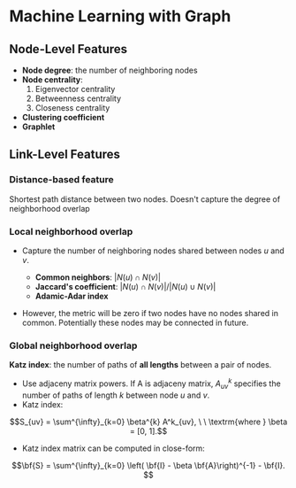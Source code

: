 # Machine Learning with Graph


## Node-Level Features

* **Node degree**: the number of neighboring nodes
* **Node centrality**: 
     1. Eigenvector centrality
     2. Betweenness centrality 
     3. Closeness centrality
* **Clustering coefficient** 
* **Graphlet**

## Link-Level Features

### Distance-based feature

Shortest path distance between two nodes. Doesn't capture the degree of neighborhood overlap

### Local neighborhood overlap

* Capture the number of neighboring nodes shared between nodes $u$ and $v$.
    * **Common neighbors**: $|N(u) \cap N(v)|$
    * **Jaccard's coefficient**: $|N(u) \cap N(v)|/|N(u) \cup N(v)|$
    * **Adamic-Adar index**

* However, the metric will be zero if two nodes have no nodes shared in common. Potentially these nodes may be connected in future.

### Global neighborhood overlap

**Katz index**: the number of paths of **all lengths** between a pair of nodes.
* Use adjaceny matrix powers. If A is adjaceny matrix, $A^k_{uv}$ specifies the number of paths of length $k$ between node $u$ and $v$.
* Katz index:

$$S_{uv} = \sum^{\infty}_{k=0} \beta^{k} A^k_{uv}, \ \ \textrm{where } \beta = [0, 1].$$ 

* Katz index matrix can be computed in close-form:

$$\bf{S} = \sum^{\infty}_{k=0} \left( \bf{I} - \beta \bf{A}\right)^{-1} - \bf{I}. $$
